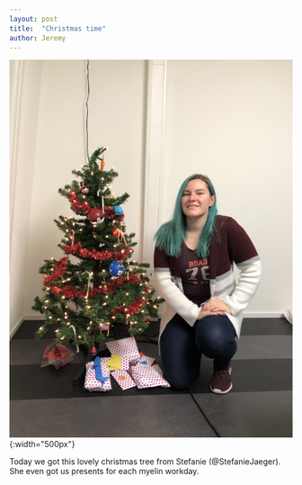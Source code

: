 ```yaml
---
layout: post
title:  "Christmas time"
author: Jeremy
---
```


![Christmas tree](/assets/x-mas-tree.jpg){:width="500px"}

Today we got this lovely christmas tree from Stefanie (@StefanieJaeger).  
She even got us presents for each myelin workday.
